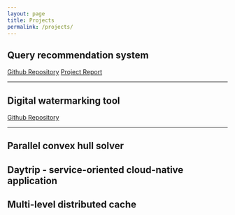 ```yaml
---
layout: page
title: Projects
permalink: /projects/
---
```


## Query recommendation system

[Github Repository](https://github.com/vicentinileonardo/query-recommendation-system)
[Project Report](https://github.com/vicentinileonardo/query-recommendation-system/blob/main/report.pdf)

---

## Digital watermarking tool

[Github Repository](https://github.com/vicentinileonardo/DWT-SVD-digital-watermarking)

---

## Parallel convex hull solver

## Daytrip - service-oriented cloud-native application

## Multi-level distributed cache